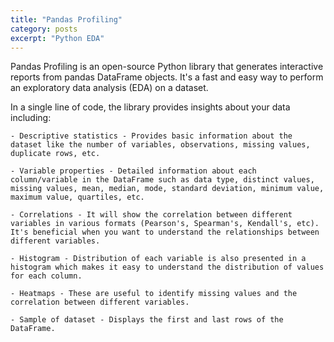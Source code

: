 ```yaml
---
title: "Pandas Profiling"
category: posts
excerpt: "Python EDA"
---
```


Pandas Profiling is an open-source Python library that generates interactive reports from pandas DataFrame objects. It's a fast and easy way to perform an exploratory data analysis (EDA) on a dataset.

In a single line of code, the library provides insights about your data including:
    
    - Descriptive statistics - Provides basic information about the dataset like the number of variables, observations, missing values, duplicate rows, etc.
   
    - Variable properties - Detailed information about each column/variable in the DataFrame such as data type, distinct values, missing values, mean, median, mode, standard deviation, minimum value, maximum value, quartiles, etc.
    
    - Correlations - It will show the correlation between different variables in various formats (Pearson's, Spearman's, Kendall's, etc). It's beneficial when you want to understand the relationships between different variables.

    - Histogram - Distribution of each variable is also presented in a histogram which makes it easy to understand the distribution of values for each column.

    - Heatmaps - These are useful to identify missing values and the correlation between different variables.

    - Sample of dataset - Displays the first and last rows of the DataFrame.
